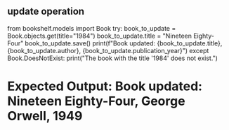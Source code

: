 ## update operation 
from bookshelf.models import Book
try:
    book_to_update = Book.objects.get(title="1984")
    book_to_update.title = "Nineteen Eighty-Four"
    book_to_update.save()
    print(f"Book updated: {book_to_update.title}, {book_to_update.author}, {book_to_update.publication_year}")
except Book.DoesNotExist:
    print("The book with the title '1984' does not exist.")
# Expected Output: Book updated: Nineteen Eighty-Four, George Orwell, 1949

